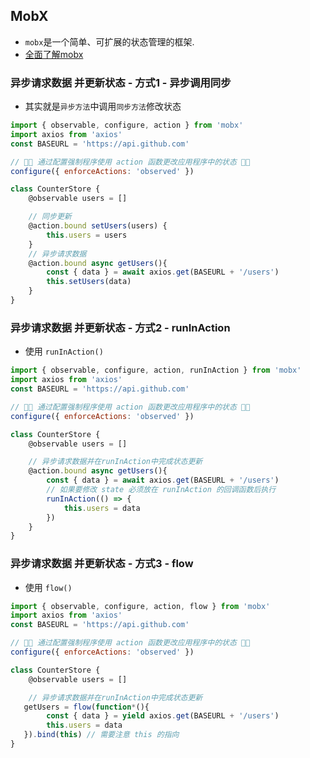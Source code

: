 ## MobX
- `mobx`是一个简单、可扩展的状态管理的框架.
- [全面了解mobx](https://cn.mobx.js.org)

### 异步请求数据 并更新状态 - 方式1 - 异步调用同步
- 其实就是`异步方法`中调用`同步方法`修改状态
```js
import { observable, configure, action } from 'mobx'
import axios from 'axios'
const BASEURL = 'https://api.github.com'

// 🔰🔰 通过配置强制程序使用 action 函数更改应用程序中的状态 🔰🔰
configure({ enforceActions: 'observed' })

class CounterStore {
    @observable users = []

    // 同步更新
    @action.bound setUsers(users) {
        this.users = users
    }
    // 异步请求数据
    @action.bound async getUsers(){
        const { data } = await axios.get(BASEURL + '/users')
        this.setUsers(data)
    }
}
```

### 异步请求数据 并更新状态 - 方式2 - runInAction
- 使用 `runInAction()`
```js
import { observable, configure, action, runInAction } from 'mobx'
import axios from 'axios'
const BASEURL = 'https://api.github.com'

// 🔰🔰 通过配置强制程序使用 action 函数更改应用程序中的状态 🔰🔰
configure({ enforceActions: 'observed' })

class CounterStore {
    @observable users = []

    // 异步请求数据并在runInAction中完成状态更新
    @action.bound async getUsers(){
        const { data } = await axios.get(BASEURL + '/users')
        // 如果要修改 state 必须放在 runInAction 的回调函数后执行
        runInAction(() => {
            this.users = data
        })
    }
}
```

### 异步请求数据 并更新状态 - 方式3 - flow
- 使用 `flow()`
```js
import { observable, configure, action, flow } from 'mobx'
import axios from 'axios'
const BASEURL = 'https://api.github.com'

// 🔰🔰 通过配置强制程序使用 action 函数更改应用程序中的状态 🔰🔰
configure({ enforceActions: 'observed' })

class CounterStore {
    @observable users = []

    // 异步请求数据并在runInAction中完成状态更新
   getUsers = flow(function*(){
        const { data } = yield axios.get(BASEURL + '/users')
        this.users = data
   }).bind(this) // 需要注意 this 的指向
}
```